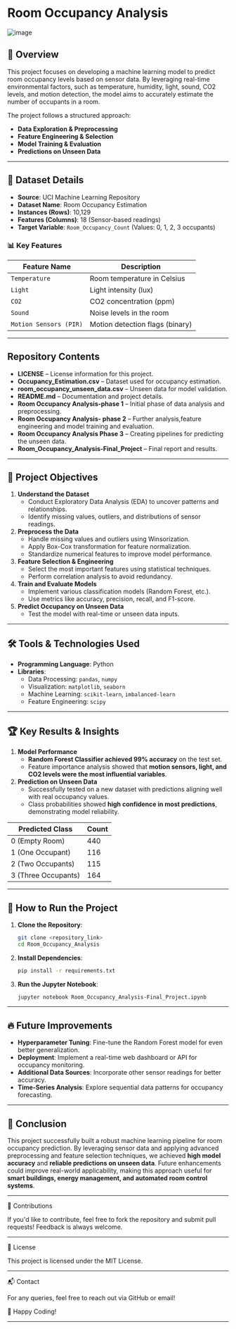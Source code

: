 
# Room Occupancy Analysis
![image](https://github.com/user-attachments/assets/be28c55f-b0e1-4ea1-8bd0-cb1baf497cc6)

## 📌 Overview
This project focuses on developing a machine learning model to predict room occupancy levels based on sensor data. By leveraging real-time environmental factors, such as temperature, humidity, light, sound, CO2 levels, and motion detection, the model aims to accurately estimate the number of occupants in a room.

The project follows a structured approach:
- **Data Exploration & Preprocessing**
- **Feature Engineering & Selection**
- **Model Training & Evaluation**
- **Predictions on Unseen Data**

---

## 📂 Dataset Details
- **Source**: UCI Machine Learning Repository
- **Dataset Name**: Room Occupancy Estimation
- **Instances (Rows)**: 10,129
- **Features (Columns)**: 18 (Sensor-based readings)
- **Target Variable**: `Room_Occupancy_Count` (Values: 0, 1, 2, 3 occupants)

### 📊 Key Features
| Feature Name | Description |
|-------------|-------------|
| `Temperature` | Room temperature in Celsius |
| `Light` | Light intensity (lux) |
| `CO2` | CO2 concentration (ppm) |
| `Sound` | Noise levels in the room |
| `Motion Sensors (PIR)` | Motion detection flags (binary) |

---
## Repository Contents

- **LICENSE** – License information for this project.
- **Occupancy_Estimation.csv** – Dataset used for occupancy estimation.
- **room_occupancy_unseen_data.csv** – Unseen data for model validation.
- **README.md** – Documentation and project details.
- **Room Occupancy Analysis-phase 1** – Initial phase of data analysis and preprocessing.
- **Room Occupancy Analysis- phase 2** – Further analysis,feature engineering and  model training and evaluation.
- **Room Occupancy Analysis Phase 3** – Creating pipelines for predicting the unseen data.
- **Room_Occupancy_Analysis-Final_Project** – Final report and results.

---

## 🎯 Project Objectives
1. **Understand the Dataset**
   - Conduct Exploratory Data Analysis (EDA) to uncover patterns and relationships.
   - Identify missing values, outliers, and distributions of sensor readings.
2. **Preprocess the Data**
   - Handle missing values and outliers using Winsorization.
   - Apply Box-Cox transformation for feature normalization.
   - Standardize numerical features to improve model performance.
3. **Feature Selection & Engineering**
   - Select the most important features using statistical techniques.
   - Perform correlation analysis to avoid redundancy.
4. **Train and Evaluate Models**
   - Implement various classification models (Random Forest, etc.).
   - Use metrics like accuracy, precision, recall, and F1-score.
5. **Predict Occupancy on Unseen Data**
   - Test the model with real-time or unseen data inputs.

---

## 🛠️ Tools & Technologies Used
- **Programming Language**: Python
- **Libraries**:
  - Data Processing: `pandas`, `numpy`
  - Visualization: `matplotlib`, `seaborn`
  - Machine Learning: `scikit-learn`, `imbalanced-learn`
  - Feature Engineering: `scipy`

---

## 🏆 Key Results & Insights
1. **Model Performance**
   - **Random Forest Classifier achieved 99% accuracy** on the test set.
   - Feature importance analysis showed that **motion sensors, light, and CO2 levels were the most influential variables**.
2. **Prediction on Unseen Data**
   - Successfully tested on a new dataset with predictions aligning well with real occupancy values.
   - Class probabilities showed **high confidence in most predictions**, demonstrating model reliability.

| Predicted Class | Count |
|----------------|-------|
| 0 (Empty Room) | 440   |
| 1 (One Occupant) | 116  |
| 2 (Two Occupants) | 115  |
| 3 (Three Occupants) | 164 |

---

## 🚀 How to Run the Project
1. **Clone the Repository**:
   ```bash
   git clone <repository_link>
   cd Room_Occupancy_Analysis
   ```
2. **Install Dependencies**:
   ```bash
   pip install -r requirements.txt
   ```
3. **Run the Jupyter Notebook**:
   ```bash
   jupyter notebook Room_Occupancy_Analysis-Final_Project.ipynb
   ```

---

## 🔥 Future Improvements
- **Hyperparameter Tuning**: Fine-tune the Random Forest model for even better generalization.
- **Deployment**: Implement a real-time web dashboard or API for occupancy monitoring.
- **Additional Data Sources**: Incorporate other sensor readings for better accuracy.
- **Time-Series Analysis**: Explore sequential data patterns for occupancy forecasting.

---

## 📝 Conclusion
This project successfully built a robust machine learning pipeline for room occupancy prediction. By leveraging sensor data and applying advanced preprocessing and feature selection techniques, we achieved **high model accuracy** and **reliable predictions on unseen data**. Future enhancements could improve real-world applicability, making this approach useful for **smart buildings, energy management, and automated room control systems**.

---

🤝 Contributions

If you'd like to contribute, feel free to fork the repository and submit pull requests! Feedback is always welcome.

---

📜 License

This project is licensed under the MIT License.

---

📬 Contact

For any queries, feel free to reach out via GitHub or email!

🚀 Happy Coding!

---
